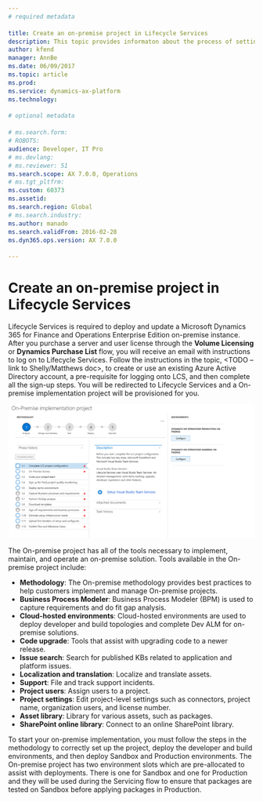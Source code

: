 ```yaml
---
# required metadata

title: Create an on-premise project in Lifecycle Services
description: This topic provides informaton about the process of setting up an on-premise project in Lifecycle Services (LCS). 
author: kfend
manager: AnnBe
ms.date: 06/09/2017
ms.topic: article
ms.prod: 
ms.service: dynamics-ax-platform
ms.technology: 

# optional metadata

# ms.search.form: 
# ROBOTS: 
audience: Developer, IT Pro
# ms.devlang: 
# ms.reviewer: 51
ms.search.scope: AX 7.0.0, Operations
# ms.tgt_pltfrm: 
ms.custom: 60373
ms.assetid: 
ms.search.region: Global
# ms.search.industry: 
ms.author: manado
ms.search.validFrom: 2016-02-28
ms.dyn365.ops.version: AX 7.0.0

---
```

# Create an on-premise project in Lifecycle Services
Lifecycle Services is required to deploy and update a Microsoft Dynamics 365 for Finance and Operations Enterprise Edition on-premise instance. After you purchase a server and user license through the **Volume Licensing** or **Dynamics Purchase List** flow, you will receive an email with instructions to log on to Lifecycle Services. Follow the instructions in the topic, <TODO – link to Shelly/Matthews doc>, to create or use an existing Azure Active Directory account, a pre-requisite for logging onto LCS, and then complete all the sign-up steps. You will be redirected to Lifecycle Services and a On-premise implementation project will be provisioned for you.

 [![On-premise implementation project](./media/lbd-proejcts-01.png)](./media/lbd-proejcts-01.png)

The On-premise project has all of the tools necessary to implement, maintain, and operate an on-premise solution. Tools available in the On-premise project include:
 - **Methodology**: The On-premise methodology provides best practices to help customers implement and manage On-premise projects.
 - **Business Process Modeler**: Business Process Modeler (BPM) is used to capture requirements and do fit gap analysis. 
 - **Cloud-hosted environments**: Cloud-hosted environments are used to deploy developer and build topologies and complete Dev ALM for on-premise solutions. 
 - **Code upgrade**: Tools that assist with upgrading code to a newer release. 
 - **Issue search**: Search for published KBs related to application and platform issues. 
 - **Localization and translation**: Localize and translate assets. 
 - **Support**: File and track support incidents. 
 - **Project users**: Assign users to a project.
 - **Project settings**: Edit project-level settings such as connectors, project name, organization users, and license number. 
 - **Asset library**: Library for various assets, such as packages.
 - **SharePoint online library**: Connect to an online SharePoint library.

To start your on-premise implementation, you must follow the steps in the methodology to correctly set up the project, deploy the developer and build environments, and then deploy Sandbox and Production environments. The On-premise project has two environment slots which are pre-allocated to assist with deployments. There is one for Sandbox and one for Production and they will be used during the Servicing flow to ensure that packages are tested on Sandbox before applying packages in Production. 
